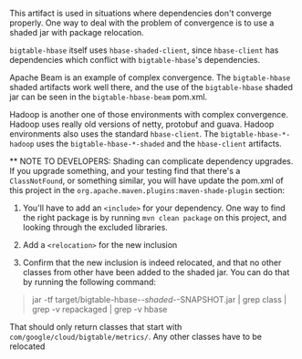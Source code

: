 This artifact is used in situations where dependencies don't converge properly.  One way to deal
with the  problem of convergence is to use a shaded jar with package relocation.

`bigtable-hbase` itself uses `hbase-shaded-client`, since `hbase-client` has dependencies which
conflict with `bigtable-hbase`'s dependencies.

Apache Beam is an example of complex convergence.  The `bigtable-hbase` shaded artifacts work well
there, and the use of the `bigtable-hbase` shaded jar can be seen in the `bigtable-hbase-beam`
pom.xml.

Hadoop is another one of those environments with complex convergence.  Hadoop uses really old
versions of netty, protobuf and guava.  Hadoop environments also uses the standard `hbase-client`.
The `bigtable-hbase-*-hadoop` uses the `bigtable-hbase-*-shaded` and the `hbase-client`
artifacts.

** NOTE TO DEVELOPERS:
Shading can complicate dependency upgrades.  If you upgrade something, and your testing find that
there's a `ClassNotFound`, or something similar, you will have update the pom.xml
of this project in the `org.apache.maven.plugins:maven-shade-plugin` section:

1. You'll have to add an `<include>` for your dependency.  One way to  find the right package is
by running `mvn clean package` on this project, and looking through the excluded libraries.

2. Add a `<relocation>` for the new inclusion

3. Confirm that the new inclusion is indeed relocated, and that no other classes from other have
been added to the shaded jar.  You can do that by running the following command:

> jar -tf target/bigtable-hbase-*-shaded-*-SNAPSHOT.jar | grep class | grep -v repackaged |  grep -v hbase

That should only return classes that start with `com/google/cloud/bigtable/metrics/`.  Any other
classes have to be relocated
